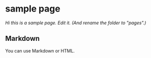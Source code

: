 # sample page

*Hi this is a sample page. Edit it. (And rename the folder to "pages".)*

## Markdown

You can use Markdown or HTML.
